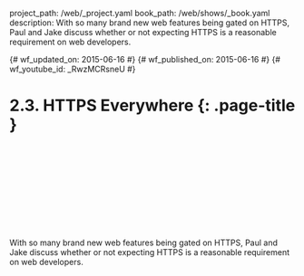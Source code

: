 project_path: /web/_project.yaml book_path: /web/shows/_book.yaml description: With so many brand new web features being gated on HTTPS, Paul and Jake discuss whether or not expecting HTTPS is a reasonable requirement on web developers.

{# wf_updated_on: 2015-06-16 #} {# wf_published_on: 2015-06-16 #} {# wf_youtube_id: _RwzMCRsneU #}

# 2.3. HTTPS Everywhere {: .page-title }

<div class="video-wrapper">
  <iframe class="devsite-embedded-youtube-video" data-video-id="_RwzMCRsneU"
          data-autohide="1" data-showinfo="0" frameborder="0" allowfullscreen>
  </iframe>
</div>

With so many brand new web features being gated on HTTPS, Paul and Jake discuss whether or not expecting HTTPS is a reasonable requirement on web developers.